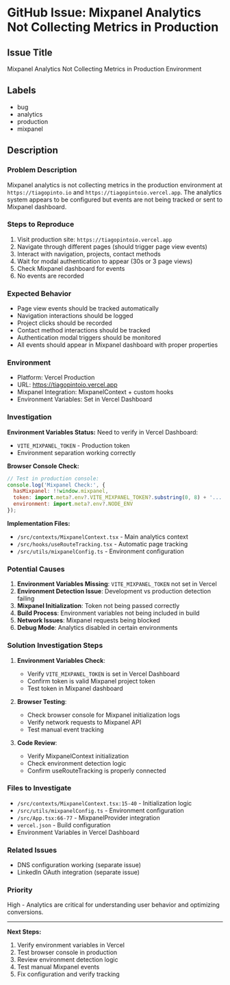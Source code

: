 # GitHub Issue: Mixpanel Analytics Not Collecting Metrics in Production

## Issue Title
Mixpanel Analytics Not Collecting Metrics in Production Environment

## Labels
- bug
- analytics
- production
- mixpanel

## Description

### Problem Description
Mixpanel analytics is not collecting metrics in the production environment at `https://tiagopinto.io` and `https://tiagopintoio.vercel.app`. The analytics system appears to be configured but events are not being tracked or sent to Mixpanel dashboard.

### Steps to Reproduce
1. Visit production site: `https://tiagopintoio.vercel.app`
2. Navigate through different pages (should trigger page view events)
3. Interact with navigation, projects, contact methods
4. Wait for modal authentication to appear (30s or 3 page views)
5. Check Mixpanel dashboard for events
6. No events are recorded

### Expected Behavior
- Page view events should be tracked automatically
- Navigation interactions should be logged
- Project clicks should be recorded
- Contact method interactions should be tracked
- Authentication modal triggers should be monitored
- All events should appear in Mixpanel dashboard with proper properties

### Environment
- Platform: Vercel Production
- URL: https://tiagopintoio.vercel.app
- Mixpanel Integration: MixpanelContext + custom hooks
- Environment Variables: Set in Vercel Dashboard

### Investigation

**Environment Variables Status:**
Need to verify in Vercel Dashboard:
- `VITE_MIXPANEL_TOKEN` - Production token
- Environment separation working correctly

**Browser Console Check:**
```javascript
// Test in production console:
console.log('Mixpanel Check:', {
  hasMixpanel: !!window.mixpanel,
  token: import.meta?.env?.VITE_MIXPANEL_TOKEN?.substring(0, 8) + '...',
  environment: import.meta?.env?.NODE_ENV
});
```

**Implementation Files:**
- `/src/contexts/MixpanelContext.tsx` - Main analytics context
- `/src/hooks/useRouteTracking.tsx` - Automatic page tracking
- `/src/utils/mixpanelConfig.ts` - Environment configuration

### Potential Causes
1. **Environment Variables Missing**: `VITE_MIXPANEL_TOKEN` not set in Vercel
2. **Environment Detection Issue**: Development vs production detection failing
3. **Mixpanel Initialization**: Token not being passed correctly
4. **Build Process**: Environment variables not being included in build
5. **Network Issues**: Mixpanel requests being blocked
6. **Debug Mode**: Analytics disabled in certain environments

### Solution Investigation Steps
1. **Environment Variables Check**:
   - Verify `VITE_MIXPANEL_TOKEN` is set in Vercel Dashboard
   - Confirm token is valid Mixpanel project token
   - Test token in Mixpanel dashboard

2. **Browser Testing**:
   - Check browser console for Mixpanel initialization logs
   - Verify network requests to Mixpanel API
   - Test manual event tracking

3. **Code Review**:
   - Verify MixpanelContext initialization
   - Check environment detection logic
   - Confirm useRouteTracking is properly connected

### Files to Investigate
- `/src/contexts/MixpanelContext.tsx:15-40` - Initialization logic
- `/src/utils/mixpanelConfig.ts` - Environment configuration
- `/src/App.tsx:66-77` - MixpanelProvider integration
- `vercel.json` - Build configuration
- Environment Variables in Vercel Dashboard

### Related Issues
- DNS configuration working (separate issue)
- LinkedIn OAuth integration (separate issue)

### Priority
High - Analytics are critical for understanding user behavior and optimizing conversions.

---

**Next Steps:**
1. Verify environment variables in Vercel
2. Test browser console in production
3. Review environment detection logic
4. Test manual Mixpanel events
5. Fix configuration and verify tracking
